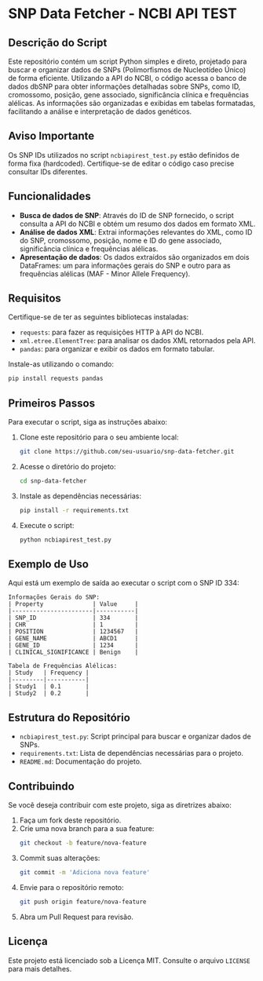 # SNP Data Fetcher - NCBI API TEST

## Descrição do Script

Este repositório contém um script Python simples e direto, projetado para buscar e organizar dados de SNPs (Polimorfismos de Nucleotídeo Único) de forma eficiente. Utilizando a API do NCBI, o código acessa o banco de dados dbSNP para obter informações detalhadas sobre SNPs, como ID, cromossomo, posição, gene associado, significância clínica e frequências alélicas. As informações são organizadas e exibidas em tabelas formatadas, facilitando a análise e interpretação de dados genéticos.

## Aviso Importante

Os SNP IDs utilizados no script `ncbiapirest_test.py` estão definidos de forma fixa (hardcoded). Certifique-se de editar o código caso precise consultar IDs diferentes.

## Funcionalidades

- **Busca de dados de SNP**: Através do ID de SNP fornecido, o script consulta a API do NCBI e obtém um resumo dos dados em formato XML.
- **Análise de dados XML**: Extrai informações relevantes do XML, como ID do SNP, cromossomo, posição, nome e ID do gene associado, significância clínica e frequências alélicas.
- **Apresentação de dados**: Os dados extraídos são organizados em dois DataFrames: um para informações gerais do SNP e outro para as frequências alélicas (MAF - Minor Allele Frequency).

## Requisitos

Certifique-se de ter as seguintes bibliotecas instaladas:

- `requests`: para fazer as requisições HTTP à API do NCBI.
- `xml.etree.ElementTree`: para analisar os dados XML retornados pela API.
- `pandas`: para organizar e exibir os dados em formato tabular.

Instale-as utilizando o comando:

```bash
pip install requests pandas
```

## Primeiros Passos

Para executar o script, siga as instruções abaixo:

1. Clone este repositório para o seu ambiente local:
   ```bash
   git clone https://github.com/seu-usuario/snp-data-fetcher.git
   ```
2. Acesse o diretório do projeto:
   ```bash
   cd snp-data-fetcher
   ```
3. Instale as dependências necessárias:
   ```bash
   pip install -r requirements.txt
   ```
4. Execute o script:
   ```bash
   python ncbiapirest_test.py
   ```

## Exemplo de Uso

Aqui está um exemplo de saída ao executar o script com o SNP ID 334:

```
Informações Gerais do SNP:
| Property              | Value     |
|-----------------------|-----------|
| SNP_ID                | 334       |
| CHR                   | 1         |
| POSITION              | 1234567   |
| GENE_NAME             | ABCD1     |
| GENE_ID               | 1234      |
| CLINICAL_SIGNIFICANCE | Benign    |

Tabela de Frequências Alélicas:
| Study   | Frequency |
|---------|-----------|
| Study1  | 0.1       |
| Study2  | 0.2       |
```

## Estrutura do Repositório

- `ncbiapirest_test.py`: Script principal para buscar e organizar dados de SNPs.
- `requirements.txt`: Lista de dependências necessárias para o projeto.
- `README.md`: Documentação do projeto.

## Contribuindo

Se você deseja contribuir com este projeto, siga as diretrizes abaixo:

1. Faça um fork deste repositório.
2. Crie uma nova branch para a sua feature:
   ```bash
   git checkout -b feature/nova-feature
   ```
3. Commit suas alterações:
   ```bash
   git commit -m 'Adiciona nova feature'
   ```
4. Envie para o repositório remoto:
   ```bash
   git push origin feature/nova-feature
   ```
5. Abra um Pull Request para revisão.

## Licença

Este projeto está licenciado sob a Licença MIT. Consulte o arquivo `LICENSE` para mais detalhes.

